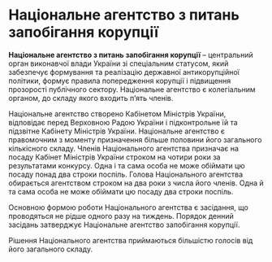 # Національне агентство з питань запобігання корупції

<b>Національне агентство з питань запобігання корупції</b> – центральний орган виконавчої влади України зі спеціальним статусом, який забезпечує формування та реалізацію державної антикорупційної політики, формує правила попередження корупції і підвищення прозорості публічного сектору. Національне агентство є колегіальним органом, до складу якого входить п’ять членів.

Національне агентство створено Кабінетом Міністрів України, відповідає перед Верховною Радою України і підконтрольне їй та підзвітне Кабінету Міністрів України. Національне агентство є правомочним з моменту призначення більше половини його загального кількісного складу. Членів Національного агентства призначає на посаду Кабінет Міністрів України строком на чотири роки за результатами конкурсу. Одна і та сама особа не може обіймати цю посаду понад два строки поспіль. Голова Національного агентства обирається агентством строком на два роки з числа його членів. Одна й та сама особа не може обіймати цю посаду два строки поспіль.

Основною формою роботи Національного агентства є засідання, що проводяться не рідше одного разу на тиждень. Порядок денний засідань затверджує Національне агентство запобігання корупції.

Рішення Національного агентства приймаються більшістю голосів від його загального складу.
